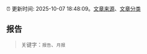 :alarm_clock: 更新时间: 2025-10-07 18:48:09。[文章来源](/README.md)、[文章分类](/TAGS.md)

## 报告


> 关键字：`报告`、`月报`



